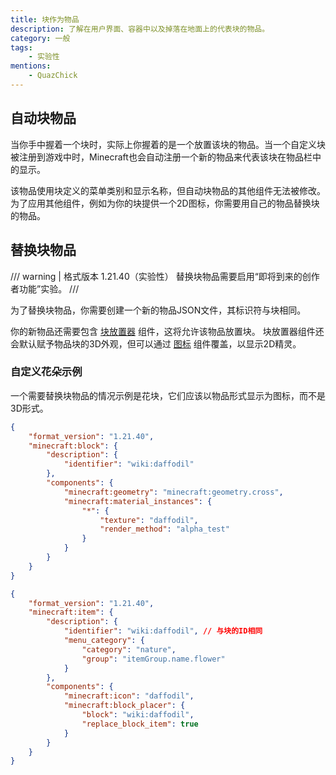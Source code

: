 ```yaml
---
title: 块作为物品
description: 了解在用户界面、容器中以及掉落在地面上的代表块的物品。
category: 一般
tags:
    - 实验性
mentions:
    - QuazChick
---
```


## 自动块物品

当你手中握着一个块时，实际上你握着的是一个放置该块的物品。当一个自定义块被注册到游戏中时，Minecraft也会自动注册一个新的物品来代表该块在物品栏中的显示。

该物品使用块定义的菜单类别和显示名称，但自动块物品的其他组件无法被修改。
为了应用其他组件，例如为你的块提供一个2D图标，你需要用自己的物品替换块的物品。

## 替换块物品

/// warning | 格式版本 1.21.40（实验性）
替换块物品需要启用“即将到来的创作者功能”实验。
///

为了替换块物品，你需要创建一个新的物品JSON文件，其标识符与块相同。

你的新物品还需要包含 [块放置器](/items/item-components#block-placer) 组件，这将允许该物品放置块。
块放置器组件还会默认赋予物品块的3D外观，但可以通过 [图标](/items/item-components#icon) 组件覆盖，以显示2D精灵。

### 自定义花朵示例

一个需要替换块物品的情况示例是花块，它们应该以物品形式显示为图标，而不是3D形式。

```json title="BP/blocks/daffodil.json"
{
    "format_version": "1.21.40",
    "minecraft:block": {
        "description": {
            "identifier": "wiki:daffodil"
        },
        "components": {
            "minecraft:geometry": "minecraft:geometry.cross",
            "minecraft:material_instances": {
                "*": {
                    "texture": "daffodil",
                    "render_method": "alpha_test"
                }
            }
        }
    }
}
```

```json title="BP/items/daffodil.json"
{
    "format_version": "1.21.40",
    "minecraft:item": {
        "description": {
            "identifier": "wiki:daffodil", // 与块的ID相同
            "menu_category": {
                "category": "nature",
                "group": "itemGroup.name.flower"
            }
        },
        "components": {
            "minecraft:icon": "daffodil",
            "minecraft:block_placer": {
                "block": "wiki:daffodil",
                "replace_block_item": true
            }
        }
    }
}
```